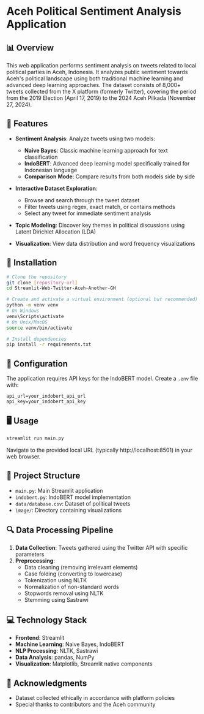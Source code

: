 # Aceh Political Sentiment Analysis Application

## 📊 Overview

This web application performs sentiment analysis on tweets related to local political parties in Aceh, Indonesia. It analyzes public sentiment towards Aceh's political landscape using both traditional machine learning and advanced deep learning approaches. The dataset consists of 8,000+ tweets collected from the X platform (formerly Twitter), covering the period from the 2019 Election (April 17, 2019) to the 2024 Aceh Pilkada (November 27, 2024).

## 🚀 Features

- **Sentiment Analysis**: Analyze tweets using two models:
  - **Naive Bayes**: Classic machine learning approach for text classification
  - **IndoBERT**: Advanced deep learning model specifically trained for Indonesian language
  - **Comparison Mode**: Compare results from both models side by side

- **Interactive Dataset Exploration**:
  - Browse and search through the tweet dataset
  - Filter tweets using regex, exact match, or contains methods
  - Select any tweet for immediate sentiment analysis

- **Topic Modeling**: Discover key themes in political discussions using Latent Dirichlet Allocation (LDA)

- **Visualization**: View data distribution and word frequency visualizations

## 🔧 Installation

```bash
# Clone the repository
git clone [repository-url]
cd Streamlit-Web-Twitter-Aceh-Another-GH

# Create and activate a virtual environment (optional but recommended)
python -m venv venv
# On Windows
venv\Scripts\activate
# On Unix/MacOS
source venv/bin/activate

# Install dependencies
pip install -r requirements.txt
```

## 🔑 Configuration

The application requires API keys for the IndoBERT model. Create a `.env` file with:

```
api_url=your_indobert_api_url
api_key=your_indobert_api_key
```

## 🖥️ Usage

```bash
streamlit run main.py
```

Navigate to the provided local URL (typically http://localhost:8501) in your web browser.

## 📂 Project Structure

- `main.py`: Main Streamlit application
- `indobert.py`: IndoBERT model implementation
- `data/database.csv`: Dataset of political tweets
- `image/`: Directory containing visualizations

## 🔍 Data Processing Pipeline

1. **Data Collection**: Tweets gathered using the Twitter API with specific parameters
2. **Preprocessing**:
   - Data cleaning (removing irrelevant elements)
   - Case folding (converting to lowercase)
   - Tokenization using NLTK
   - Normalization of non-standard words
   - Stopwords removal using NLTK
   - Stemming using Sastrawi

## 💻 Technology Stack

- **Frontend**: Streamlit
- **Machine Learning**: Naive Bayes, IndoBERT
- **NLP Processing**: NLTK, Sastrawi
- **Data Analysis**: pandas, NumPy
- **Visualization**: Matplotlib, Streamlit native components

## 📣 Acknowledgments

- Dataset collected ethically in accordance with platform policies
- Special thanks to contributors and the Aceh community
